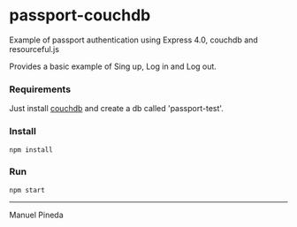 passport-couchdb
================

Example of passport authentication using Express 4.0, couchdb and resourceful.js

Provides a basic example of Sing up, Log in and Log out.

### Requirements

Just install [couchdb](http://couchdb.apache.org/) and create a db called 'passport-test'.

### Install

    npm install
    
### Run

    npm start

____

Manuel Pineda
